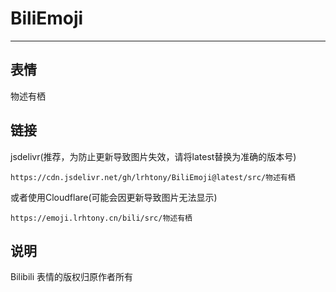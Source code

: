 # BiliEmoji
---
## 表情
物述有栖
## 链接
jsdelivr(推荐，为防止更新导致图片失效，请将latest替换为准确的版本号)
```
https://cdn.jsdelivr.net/gh/lrhtony/BiliEmoji@latest/src/物述有栖
```
或者使用Cloudflare(可能会因更新导致图片无法显示)
```
https://emoji.lrhtony.cn/bili/src/物述有栖
```
## 说明
Bilibili 表情的版权归原作者所有

